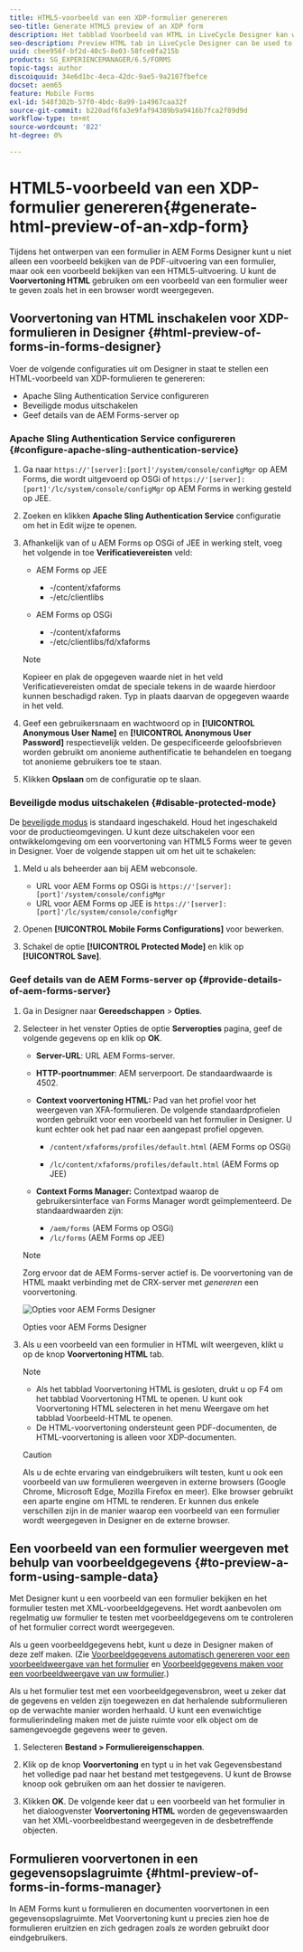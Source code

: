 ```yaml
---
title: HTML5-voorbeeld van een XDP-formulier genereren
seo-title: Generate HTML5 preview of an XDP form
description: Het tabblad Voorbeeld van HTML in LiveCycle Designer kan worden gebruikt om een voorbeeld van formulieren weer te geven zoals deze in een browser worden weergegeven.
seo-description: Preview HTML tab in LiveCycle Designer can be used to preview forms as they appear in a browser.
uuid: cbee956f-bf2d-40c5-8e03-58fce0fa215b
products: SG_EXPERIENCEMANAGER/6.5/FORMS
topic-tags: author
discoiquuid: 34e6d1bc-4eca-42dc-9ae5-9a2107fbefce
docset: aem65
feature: Mobile Forms
exl-id: 548f302b-57f0-4bdc-8a99-1a4967caa32f
source-git-commit: b220adf6fa3e9faf94389b9a9416b7fca2f89d9d
workflow-type: tm+mt
source-wordcount: '822'
ht-degree: 0%

---
```


# HTML5-voorbeeld van een XDP-formulier genereren{#generate-html-preview-of-an-xdp-form}

Tijdens het ontwerpen van een formulier in AEM Forms Designer kunt u niet alleen een voorbeeld bekijken van de PDF-uitvoering van een formulier, maar ook een voorbeeld bekijken van een HTML5-uitvoering. U kunt de **Voorvertoning HTML** gebruiken om een voorbeeld van een formulier weer te geven zoals het in een browser wordt weergegeven.

## Voorvertoning van HTML inschakelen voor XDP-formulieren in Designer {#html-preview-of-forms-in-forms-designer}

Voer de volgende configuraties uit om Designer in staat te stellen een HTML-voorbeeld van XDP-formulieren te genereren:

* Apache Sling Authentication Service configureren
* Beveiligde modus uitschakelen
* Geef details van de AEM Forms-server op

### Apache Sling Authentication Service configureren {#configure-apache-sling-authentication-service}

1. Ga naar `https://'[server]:[port]'/system/console/configMgr` op AEM Forms, die wordt uitgevoerd op OSGi of
   `https://'[server]:[port]'/lc/system/console/configMgr` op AEM Forms in werking gesteld op JEE.
1. Zoeken en klikken **Apache Sling Authentication Service** configuratie om het in Edit wijze te openen.

1. Afhankelijk van of u AEM Forms op OSGi of JEE in werking stelt, voeg het volgende in toe **Verificatievereisten** veld:

   * AEM Forms op JEE

      * -/content/xfaforms
      * -/etc/clientlibs
   * AEM Forms op OSGi

      * -/content/xfaforms
      * -/etc/clientlibs/fd/xfaforms

   >[!NOTE]
   >
   >Kopieer en plak de opgegeven waarde niet in het veld Verificatievereisten omdat de speciale tekens in de waarde hierdoor kunnen beschadigd raken. Typ in plaats daarvan de opgegeven waarde in het veld.

1. Geef een gebruikersnaam en wachtwoord op in **[!UICONTROL Anonymous User Name]** en **[!UICONTROL Anonymous User Password]** respectievelijk velden. De gespecificeerde geloofsbrieven worden gebruikt om anonieme authentificatie te behandelen en toegang tot anonieme gebruikers toe te staan.
1. Klikken **Opslaan** om de configuratie op te slaan.

### Beveiligde modus uitschakelen {#disable-protected-mode}

De [beveiligde modus](../../forms/using/get-xdp-pdf-documents-aem.md) is standaard ingeschakeld. Houd het ingeschakeld voor de productieomgevingen. U kunt deze uitschakelen voor een ontwikkelomgeving om een voorvertoning van HTML5 Forms weer te geven in Designer. Voer de volgende stappen uit om het uit te schakelen:

1. Meld u als beheerder aan bij AEM webconsole.

   * URL voor AEM Forms op OSGi is `https://'[server]:[port]'/system/console/configMgr`
   * URL voor AEM Forms op JEE is `https://'[server]:[port]'/lc/system/console/configMgr`

1. Openen **[!UICONTROL Mobile Forms Configurations]** voor bewerken.
1. Schakel de optie **[!UICONTROL Protected Mode]** en klik op **[!UICONTROL Save]**.

### Geef details van de AEM Forms-server op {#provide-details-of-aem-forms-server}

1. Ga in Designer naar **Gereedschappen** > **Opties**.
1. Selecteer in het venster Opties de optie **Serveropties** pagina, geef de volgende gegevens op en klik op **OK**.

   * **Server-URL**: URL AEM Forms-server.

   * **HTTP-poortnummer**: AEM serverpoort. De standaardwaarde is 4502.
   * **Context voorvertoning HTML:** Pad van het profiel voor het weergeven van XFA-formulieren. De volgende standaardprofielen worden gebruikt voor een voorbeeld van het formulier in Designer. U kunt echter ook het pad naar een aangepast profiel opgeven.

      * `/content/xfaforms/profiles/default.html` (AEM Forms op OSGi)

      * `/lc/content/xfaforms/profiles/default.html` (AEM Forms op JEE)
   * **Context Forms Manager:** Contextpad waarop de gebruikersinterface van Forms Manager wordt geïmplementeerd. De standaardwaarden zijn:

      * `/aem/forms` (AEM Forms op OSGi)
      * `/lc/forms` (AEM Forms op JEE)

   >[!NOTE]
   >
   >Zorg ervoor dat de AEM Forms-server actief is. De voorvertoning van de HTML maakt verbinding met de CRX-server met *genereren* een voorvertoning.

   ![Opties voor AEM Forms Designer ](assets/server_options.png)

   Opties voor AEM Forms Designer

1. Als u een voorbeeld van een formulier in HTML wilt weergeven, klikt u op de knop **Voorvertoning HTML** tab.

   >[!NOTE]
   >
   >
   >
   >
   >    * Als het tabblad Voorvertoning HTML is gesloten, drukt u op F4 om het tabblad Voorvertoning HTML te openen. U kunt ook Voorvertoning HTML selecteren in het menu Weergave om het tabblad Voorbeeld-HTML te openen.
   >    * De HTML-voorvertoning ondersteunt geen PDF-documenten, de HTML-voorvertoning is alleen voor XDP-documenten.


   >[!CAUTION]
   >
   >Als u de echte ervaring van eindgebruikers wilt testen, kunt u ook een voorbeeld van uw formulieren weergeven in externe browsers (Google Chrome, Microsoft Edge, Mozilla Firefox en meer). Elke browser gebruikt een aparte engine om HTML te renderen. Er kunnen dus enkele verschillen zijn in de manier waarop een voorbeeld van een formulier wordt weergegeven in Designer en de externe browser.

## Een voorbeeld van een formulier weergeven met behulp van voorbeeldgegevens {#to-preview-a-form-using-sample-data}

Met Designer kunt u een voorbeeld van een formulier bekijken en het formulier testen met XML-voorbeeldgegevens. Het wordt aanbevolen om regelmatig uw formulier te testen met voorbeeldgegevens om te controleren of het formulier correct wordt weergegeven.

Als u geen voorbeeldgegevens hebt, kunt u deze in Designer maken of deze zelf maken. (Zie [Voorbeeldgegevens automatisch genereren voor een voorbeeldweergave van het formulier](https://help.adobe.com/en_US/AEMForms/6.1/DesignerHelp/WS107c29ade9134a2c136ae6f212a1f379c94-8000.2.html#WS92d06802c76abadb-728f46ac129b395660c-7efe.2) en [Voorbeeldgegevens maken voor een voorbeeldweergave van uw formulier](https://help.adobe.com/en_US/AEMForms/6.1/DesignerHelp/WS107c29ade9134a2c136ae6f212a1f379c94-8000.2.html#WS92d06802c76abadb-728f46ac129b395660c-7eff.2).)

Als u het formulier test met een voorbeeldgegevensbron, weet u zeker dat de gegevens en velden zijn toegewezen en dat herhalende subformulieren op de verwachte manier worden herhaald. U kunt een evenwichtige formulierindeling maken met de juiste ruimte voor elk object om de samengevoegde gegevens weer te geven.

1. Selecteren **Bestand > Formuliereigenschappen**.

1. Klik op de knop **Voorvertoning** en typt u in het vak Gegevensbestand het volledige pad naar het bestand met testgegevens. U kunt de Browse knoop ook gebruiken om aan het dossier te navigeren.

1. Klikken **OK**. De volgende keer dat u een voorbeeld van het formulier in het dialoogvenster **Voorvertoning HTML** worden de gegevenswaarden van het XML-voorbeeldbestand weergegeven in de desbetreffende objecten.

## Formulieren voorvertonen in een gegevensopslagruimte {#html-preview-of-forms-in-forms-manager}

In AEM Forms kunt u formulieren en documenten voorvertonen in een gegevensopslagruimte. Met Voorvertoning kunt u precies zien hoe de formulieren eruitzien en zich gedragen zoals ze worden gebruikt door eindgebruikers.
